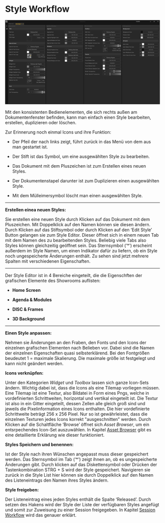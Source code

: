 # Style Workflow

![Placeholder](img/StyleEditor.PNG)


Mit den konsistenten Bedienelementen, die sich rechts außen am Dokumentenfenster befinden, kann man einfach einen Style bearbeiten, erstellen, duplizieren oder löschen. 

Zur Erinnerung noch einmal Icons und ihre Funktion: 
<ul>
<li>Der Pfeil der nach links zeigt, führt zurück in das Menü von dem aus man gestartet ist. </p></li>
</p>
<li>Der Stift ist das Symbol, um eine ausgewählten Style zu bearbeiten. </p></li>
</p>
<li>Das Dokument mit dem Pluszeichen ist zum Erstellen eines neuen Styles. </p></li>
</p>
<li>Der Dokumentenstapel darunter ist zum Duplizieren einen ausgewählten Style. </p></li>
</p>
<li>Mit dem Mülleimersymbol löscht man einen ausgewählten Style. </p></li>
</ul>

***
 

**Erstellen einea neuen Styles:**  

Sie erstellen eine neuen Style durch Klicken auf das Dokument mit dem Pluszeichen. Mit Doppelklick auf den Namen können sie diesen ändern. Durch Klicken auf das Stiftsymbol oder durch Klicken auf den ‘Edit Style’ Button gelangen sie zum Style Editor. Dieser öffnet sich in einem neuen Tab mit dem Namen des zu bearbeitenden Styles. Beliebig viele Tabs also Styles können gleichzeitig geöffnet sein. Das Sternsymbol (‘*’) erscheint außerdem im Style Namen, um einen Indikator dafür zu liefern, ob ein Style noch ungespeicherte Änderungen enthält. Zu sehen sind jetzt mehrere Spalten mit verschiedenen Eigenschaften.
 ***
Der Style Editor ist in 4 Bereiche eingeteilt, die die Eigenschften der grafischen Elemente des Showrooms auflisten:
<ul>
<li> <b>Home Screen</b></p></li>
</p>
<li> <b>Agenda & Modules</b></p></li>
</p>
<li> <b>DISC & Frames</b></p></li>
</p>
<li> <b>3D Background</b></p></li>
</ul>

***

**Einen Style anpassen:** 

Nehmen sie Änderungen an den Fraben, den Fonts und den Icons der einzelnen grafischen Elementen nach Belieben vor. Dabei sind die Namen der einzelnen Eigenschaften quasi selbsterklärend. Bei den Fontgrößen beudeutet 1 = maximale Skalierung. Die maximale größe ist festgelegt und kann nicht geändert werden.

**Icons verknüpfen:** 

Unter den Kategorien *Widget* und *Toolbox* lassen sich ganze Icon-Sets ändern.
Wichtig dabei ist, dass die Icons als eine Tilemap vorliegen müssen. Eine Tilemap ist eine Textur, also Bildatei in Form eines Pngs, welche in vordefinierten Schrittweiten, horizontal und vertikal eingeteilt ist. Die Textur ist also in ein Gitter eingeteilt, dessen Zellen alle gleich groß sind und jeweils die Pixelinformation eines Icons enthalten. Die hier vordefinierte Schrittweite beträgt 256 x 256 Pixel. Nur so ist gewährleistet, dass die einzelnen Texturen jedes Icons korrekt "ausgeschnitten" werden. 
Durch Klicken auf die Schaltfläche ‘Browse’ öffnet sich *Asset Browser*, um ein entsrpechendes Icon-Set auszuwählen. In Kapitel [Asset Browser](assetbrowser.md) gibt es eine detaillierte Erklärung wie dieser funktioniert. 


**Styles Speichern und benennen:** 

Ist der Style nach ihren Wünschen angepasst muss dieser gespeichert werden. Das Sternsymbol im Tab (‘*’) zeigt ihnen an, ob es ungespeicherte Änderungen gibt. Durch klicken auf das Diskettensymbol oder Drücken der Tastenkombination STRG + S wird der Style gespeichert. Navigieren sie zurück in die Style List hier können sie durch Doppelklick auf den Namen des Listeneintrags den Namen ihres Styles ändern.

**Style freigeben:** 

Der Listeneintrag eines jeden Styles enthält die Spalte ‘Released’. Durch setzen des Hakens wird der Style der Liste der verfügbaren Styles angefügt und somit zur Zuweisung zu einer Session freigegeben. In Kapitel [Session Workflow](sessionworkflow.md) wird das genauer erklärt.  
